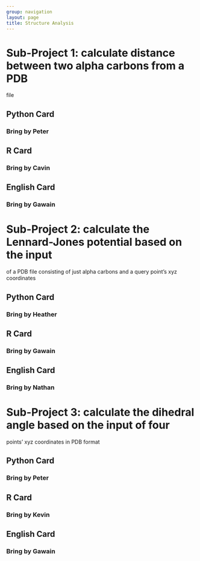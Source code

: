 ```yaml
---
group: navigation
layout: page
title: Structure Analysis
---
```




# Sub-Project 1: calculate distance between two alpha carbons from a PDB
file

## Python Card
### Bring by Peter


## R Card
### Bring by Cavin


## English Card
### Bring by Gawain




# Sub-Project 2: calculate the Lennard-Jones potential based on the input
of a PDB file consisting of just alpha carbons and a query point’s xyz
coordinates

## Python Card
### Bring by Heather


## R Card
### Bring by Gawain


## English Card
### Bring by Nathan




# Sub-Project 3: calculate the dihedral angle based on the input of four
points’ xyz coordinates in PDB format

## Python Card
### Bring by Peter


## R Card
### Bring by Kevin


## English Card
### Bring by Gawain
